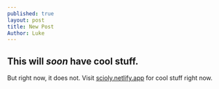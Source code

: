 ```yaml
---
published: true
layout: post
title: New Post
Author: Luke
---
```

##  This will _soon_ have cool stuff.
But right now, it does not.
Visit [scioly.netlify.app](https://scioly.netlify.app) for cool stuff right now.
